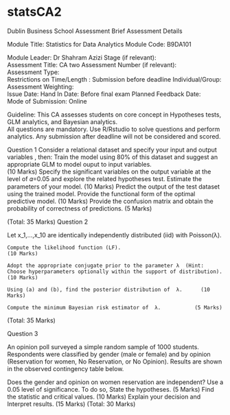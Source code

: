 # statsCA2

Dublin Business School
Assessment Brief
Assessment Details

Module Title:	Statistics for Data Analytics 
Module Code:	 B9DA101

Module Leader:	Dr Shahram Azizi
Stage (if relevant):	
Assessment Title:	CA two 
Assessment Number (if relevant):	
Assessment Type:	
Restrictions on Time/Length :	Submission before deadline 
Individual/Group:	
Assessment Weighting:	
Issue Date:	
Hand In Date:	Before final exam
Planned Feedback Date:	
Mode of Submission:	Online 

Guideline:
	This CA assesses students on core concept in Hypotheses tests,  GLM analytics, and Bayesian analytics.  
	All questions are mandatory. 
	Use R/Rstudio to solve questions and perform analytics.
	Any submission after deadline will not be considered and scored. 
    

Question 1
Consider a relational dataset and specify your input and output variables , then:
	Train the model using 80% of this dataset and suggest an appropriate GLM to model ouput to input variables.  
(10 Marks)
	Specify the significant variables on the output variable at the level of 𝛼=0.05 and explore the related hypotheses test. Estimate the parameters of your model. 
(10 Marks)
	Predict the output of the test dataset using the trained model. Provide the functional form of the optimal predictive model. 
(10 Marks)
	Provide the confusion matrix and obtain the probability of correctness of predictions. 
(5 Marks)

 (Total: 35 Marks)
Question 2 

Let x_1,…,x_10 are identically independently distributed (iid) with Poisson(λ). 

	Compute the likelihood function (LF).                                        (10 Marks)
                                      
	Adopt the appropriate conjugate prior to the parameter λ  (Hint: Choose hyperparameters optionally within the support of distribution).                                                                                 (10 Marks)

	Using (a) and (b), find the posterior distribution of  λ.      (10 Marks)

	Compute the minimum Bayesian risk estimator of  λ.           (5 Marks)

(Total: 35 Marks)


Question 3 

An opinion poll surveyed a simple random sample of 1000 students. Respondents were classified by gender (male or female) and by opinion (Reservation for women, No Reservation, or No Opinion). Results are shown in the observed contingency table below.

 

Does the gender and opinion on women reservation are independent?  Use a 0.05 level of significance. To do so, 
	State the hypotheses.                                                            (5 Marks)
	Find the statistic and critical values.                               (10 Marks)
	Explain your decision and Interpret results.                (15 Marks)
                                                                                       (Total: 30 Marks)


 


